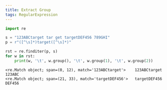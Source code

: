 ```yaml
---
title: Extract Group
tags: RegularExpression
---
```


<!--more-->

```python
import re

s = "123ABCtarget tar get targetDEF456 789GHI"
p = r"([^\s]*)target([^\s]*)"

rst = re.finditer(p, s)
for w in rst:
    print(w, '\t', w.group(), '\t', w.group(1), '\t', w.group(2))
```

    <re.Match object; span=(0, 12), match='123ABCtarget'> 	 123ABCtarget 	 123ABC
    <re.Match object; span=(21, 33), match='targetDEF456'> 	 targetDEF456 	  	 DEF456
